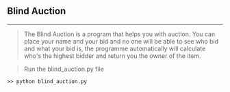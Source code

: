## Blind Auction
***

> The Blind Auction is a program that helps you with auction. You can place your name and your bid and no one will be able to see who bid and what your bid is, the programme automatically will calculate who's the highest bidder and return you the owner of the item.


> Run the blind_auction.py file
```
>> python blind_auction.py

```
